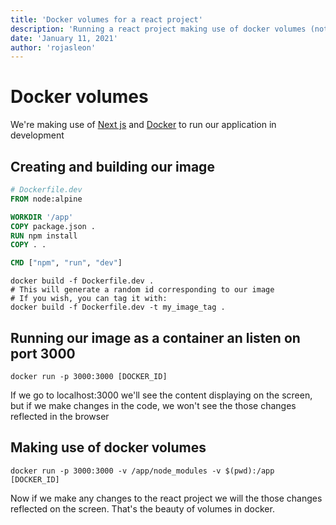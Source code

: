 ```yaml
---
title: 'Docker volumes for a react project'
description: 'Running a react project making use of docker volumes (not docker-compose)'
date: 'January 11, 2021'
author: 'rojasleon'
---
```


# Docker volumes

We're making use of [Next js](https://nextjs.org/) and [Docker](https://www.docker.com/) to run our application in development

## Creating and building our image

```dockerfile
# Dockerfile.dev
FROM node:alpine

WORKDIR '/app'
COPY package.json .
RUN npm install
COPY . .

CMD ["npm", "run", "dev"]
```

```shell
docker build -f Dockerfile.dev .
# This will generate a random id corresponding to our image
# If you wish, you can tag it with:
docker build -f Dockerfile.dev -t my_image_tag .
```

## Running our image as a container an listen on port 3000

```shell
docker run -p 3000:3000 [DOCKER_ID]
```

If we go to localhost:3000 we'll see the content displaying on the screen, but if we make changes in the code, we won't see the those changes reflected in the browser

## Making use of docker volumes

```shell
docker run -p 3000:3000 -v /app/node_modules -v $(pwd):/app [DOCKER_ID]
```

Now if we make any changes to the react project we will the those changes reflected on the screen. That's the beauty of volumes in docker.